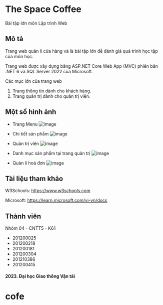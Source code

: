 # The Space Coffee
Bài tập lớn môn Lập trình Web

## Mô tả
Trang web quản lí cửa hàng và là bài tập lớn để đánh giá quá trình học tập của môn học.

Trang web được xây dựng bằng ASP.NET Core Web App (MVC) phiên bản .NET 6 và SQL Server 2022 của Microsoft.

Các mục lớn của trang web
  
  1. Trang thông tin dành cho khách hàng.
  2. Trang quản trị dành cho quản trị viên.
  
## Một số hình ảnh
  * Trang Menu
  ![image](https://user-images.githubusercontent.com/85392867/232525848-5b8d76ba-58e9-4d95-a039-bd9500429fda.png)

  * Chi tiết sản phẩm
  ![image](https://user-images.githubusercontent.com/85392867/232525946-239c4b0f-3e08-414e-ac3b-5ab489e677b8.png)

  * Quản trị viên
  ![image](https://user-images.githubusercontent.com/85392867/232526012-1938d9fd-1148-4b8a-819b-b6b9c2b6b750.png)

  * Danh mục sản phẩm tại trang quản trị
  ![image](https://user-images.githubusercontent.com/85392867/232526107-da8082ef-5e37-4b2d-afb5-9ff0c612604c.png)
  
  * Quản lí hoá đơn
  ![image](https://user-images.githubusercontent.com/85392867/232526233-e5ad2790-d9f8-4b36-bea3-784732bdf614.png)

## Tài liệu tham khảo
W3Schools: https://www.w3schools.com

Microsoft: https://learn.microsoft.com/vi-vn/docs

## Thành viên
Nhóm 04 - CNTT5 - K61

  * 201200025
  * 201200218
  * 201200181
  * 201200304
  * 201210386
  * 201200415
  
#### 2023. Đại học Giao thông Vận tải
# cofe
